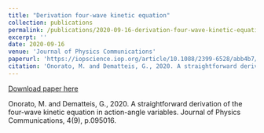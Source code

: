```yaml
---
title: "Derivation four-wave kinetic equation"
collection: publications
permalink: /publications/2020-09-16-derivation-four-wave-kinetic-equation/
excerpt: ''
date: 2020-09-16
venue: 'Journal of Physics Communications'
paperurl: 'https://iopscience.iop.org/article/10.1088/2399-6528/abb4b7/meta'
citation: 'Onorato, M. and Dematteis, G., 2020. A straightforward derivation of the four-wave kinetic equation in action-angle variables. Journal of Physics Communications, 4(9), p.095016.'
---
```


[Download paper here](https://iopscience.iop.org/article/10.1088/2399-6528/abb4b7/pdf)

Onorato, M. and Dematteis, G., 2020. A straightforward derivation of the four-wave kinetic equation in action-angle variables. Journal of Physics Communications, 4(9), p.095016.
